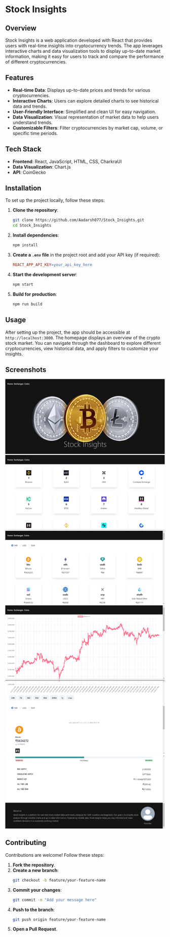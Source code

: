 # Stock Insights

## Overview
Stock Insights is a web application developed with React that provides users with real-time insights into cryptocurrency trends. The app leverages interactive charts and data visualization tools to display up-to-date market information, making it easy for users to track and compare the performance of different cryptocurrencies.

## Features
- **Real-time Data**: Displays up-to-date prices and trends for various cryptocurrencies.
- **Interactive Charts**: Users can explore detailed charts to see historical data and trends.
- **User-Friendly Interface**: Simplified and clean UI for easy navigation.
- **Data Visualization**: Visual representation of market data to help users understand trends.
- **Customizable Filters**: Filter cryptocurrencies by market cap, volume, or specific time periods.

## Tech Stack
- **Frontend**: React, JavaScript, HTML, CSS, CharkraUI
- **Data Visualization**: Chart.js
- **API**: CoinGecko

## Installation
To set up the project locally, follow these steps:

1. **Clone the repository**:
    ```bash
    git clone https://github.com/Aadarsh077/Stock_Insights.git
    cd Stock_Insights
    ```

2. **Install dependencies**:
    ```bash
    npm install
    ```

3. **Create a `.env` file** in the project root and add your API key (if required):
    ```makefile
    REACT_APP_API_KEY=your_api_key_here
    ```

4. **Start the development server**:
    ```bash
    npm start
    ```

5. **Build for production**:
    ```bash
    npm run build
    ```

## Usage
After setting up the project, the app should be accessible at `http://localhost:3000`. The homepage displays an overview of the crypto stock market. You can navigate through the dashboard to explore different cryptocurrencies, view historical data, and apply filters to customize your insights.

## Screenshots

![Home](Project%20Images/home.png)
![Exchanges](Project%20Images/exchanges.png)
![Coins Overview](Project%20Images/coins.png)
![Chart](Project%20Images/chart.png)
![Comparison](Project%20Images/compare.png)
![Footer Section](Project%20Images/foot.png)


## Contributing
Contributions are welcome! Follow these steps:

1. **Fork the repository**.
2. **Create a new branch**:
    ```bash
    git checkout -b feature/your-feature-name
    ```
3. **Commit your changes**:
    ```bash
    git commit -m "Add your message here"
    ```
4. **Push to the branch**:
    ```bash
    git push origin feature/your-feature-name
    ```
5. **Open a Pull Request**.
